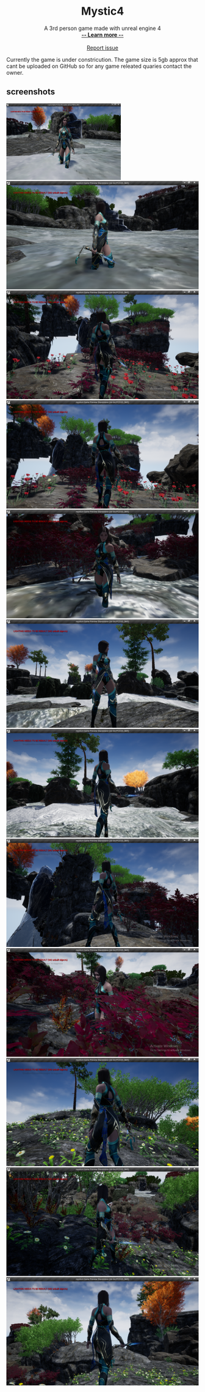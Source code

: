 <h1 align="center">Mystic4</h1>
<p align="center">
    A 3rd person game made with unreal engine 4
  <br>
  <a href="#"><strong> -- Learn more -- </strong></a>
  <br>
  <br>
   <a href="https://github.com/Chinuon/Mystic4/issues/new">Report issue</a>
</p>
Currently the game is under constricution. The game size is 5gb approx that cant be uploaded on GitHub so for any game releated quaries contact the owner.

## screenshots


<img src="https://github.com/Chinuon/Mystic4/blob/master/Mystic4/Screenshot%20(266).png" width="300" height="200">
<img src="https://github.com/Chinuon/Mystic4/blob/master/Mystic4/Screenshot%20(267).png">
<img src="https://github.com/Chinuon/Mystic4/blob/master/Mystic4/Screenshot%20(268).png">
<img src="https://github.com/Chinuon/Mystic4/blob/master/Mystic4/Screenshot%20(269).png">
<img src="https://github.com/Chinuon/Mystic4/blob/master/Mystic4/Screenshot%20(270).png">
<img src="https://github.com/Chinuon/Mystic4/blob/master/Mystic4/Screenshot%20(271).png">
<img src="https://github.com/Chinuon/Mystic4/blob/master/Mystic4/Screenshot%20(272).png">
<img src="https://github.com/Chinuon/Mystic4/blob/master/Mystic4/Screenshot%20(273).png">
<img src="https://github.com/Chinuon/Mystic4/blob/master/Mystic4/Screenshot%20(274).png">
<img src="https://github.com/Chinuon/Mystic4/blob/master/Mystic4/Screenshot%20(275).png">
<img src="https://github.com/Chinuon/Mystic4/blob/master/Mystic4/Screenshot%20(276).png">
<img src="https://github.com/Chinuon/Mystic4/blob/master/Mystic4/Screenshot%20(277).png">
